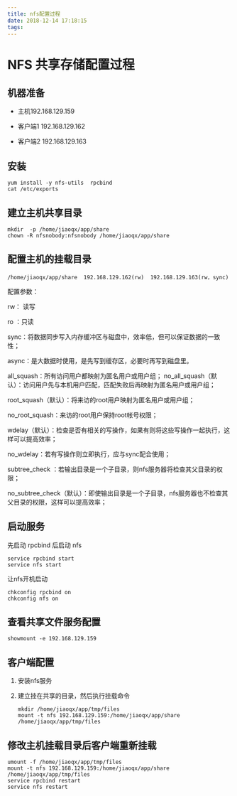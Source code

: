 ```yaml
---
title: nfs配置过程
date: 2018-12-14 17:18:15
tags:
---
```




# NFS 共享存储配置过程

## 机器准备

- 主机192.168.129.159

- 客户端1 192.168.129.162
- 客户端2 192.168.129.163

## 安装

```shell
yum install -y nfs-utils  rpcbind
cat /etc/exports
```

## 建立主机共享目录

```shell
mkdir  -p /home/jiaoqx/app/share
chown -R nfsnobody:nfsnobody /home/jiaoqx/app/share
```

## 配置主机的挂载目录

```shell
/home/jiaoqx/app/share  192.168.129.162(rw)  192.168.129.163(rw，sync)
```

配置参数：

rw： 读写

ro ：只读

sync：将数据同步写入内存缓冲区与磁盘中，效率低，但可以保证数据的一致性；

async：是大数据时使用，是先写到缓存区，必要时再写到磁盘里。

all_squash：所有访问用户都映射为匿名用户或用户组；
no_all_squash（默认）：访问用户先与本机用户匹配，匹配失败后再映射为匿名用户或用户组；

root_squash（默认）：将来访的root用户映射为匿名用户或用户组；

no_root_squash：来访的root用户保持root帐号权限；

 

wdelay（默认）：检查是否有相关的写操作，如果有则将这些写操作一起执行，这样可以提高效率；

no_wdelay：若有写操作则立即执行，应与sync配合使用；

 

subtree_check ：若输出目录是一个子目录，则nfs服务器将检查其父目录的权限；

no_subtree_check（默认）：即使输出目录是一个子目录，nfs服务器也不检查其父目录的权限，这样可以提高效率；



## 启动服务

先启动 rpcbind 后启动 nfs

```shell
service rpcbind start
service nfs start
```



让nfs开机启动

```shell
chkconfig rpcbind on
chkconfig nfs on
```



## 查看共享文件服务配置

```shell
showmount -e 192.168.129.159
```

## 客户端配置

1. 安装nfs服务

2. 建立挂在共享的目录，然后执行挂载命令

   ```shell
   mkdir /home/jiaoqx/app/tmp/files
   mount -t nfs 192.168.129.159:/home/jiaoqx/app/share /home/jiaoqx/app/tmp/files
   ```


## 修改主机挂载目录后客户端重新挂载

```shell
umount -f /home/jiaoqx/app/tmp/files
mount -t nfs 192.168.129.159:/home/jiaoqx/app/share /home/jiaoqx/app/tmp/files
service rpcbind restart
service nfs restart
```
